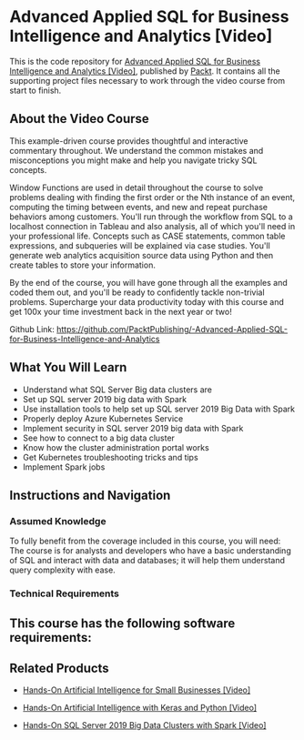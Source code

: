 # Advanced Applied SQL for Business Intelligence and Analytics [Video]
This is the code repository for [Advanced Applied SQL for Business Intelligence and Analytics [Video]](https://www.packtpub.com/application-development/advanced-applied-sql-business-intelligence-and-analytics-video?utm_source=github&utm_medium=repository&utm_campaign=9781788470803), published by [Packt](https://www.packtpub.com/?utm_source=github). It contains all the supporting project files necessary to work through the video course from start to finish.
## About the Video Course
This example-driven course provides thoughtful and interactive commentary throughout. We understand the common mistakes and misconceptions you might make and help you navigate tricky SQL concepts.

Window Functions are used in detail throughout the course to solve problems dealing with finding the first order or the Nth instance of an event, computing the timing between events, and new and repeat purchase behaviors among customers. You'll run through the workflow from SQL to a localhost connection in Tableau and also analysis, all of which you'll need in your professional life. Concepts such as CASE statements, common table expressions, and subqueries will be explained via case studies. You'll generate web analytics acquisition source data using Python and then create tables to store your information.

By the end of the course, you will have gone through all the examples and coded them out, and you'll be ready to confidently tackle non-trivial problems. Supercharge your data productivity today with this course and get 100x your time investment back in the next year or two!

Github Link: https://github.com/PacktPublishing/-Advanced-Applied-SQL-for-Business-Intelligence-and-Analytics

<H2>What You Will Learn</H2>
<DIV class=book-info-will-learn-text>
<UL>
<LI>Understand what SQL Server Big data clusters are 
<LI>Set up SQL server 2019 big data with Spark 
<LI>Use installation tools to help set up SQL server 2019 Big Data with Spark 
<LI>Properly deploy Azure Kubernetes Service 
<LI>Implement security in SQL server 2019 big data with Spark 
<LI>See how to connect to a big data cluster 
<LI>Know how the cluster administration portal works 
<LI>Get Kubernetes troubleshooting tricks and tips 
<LI>Implement Spark jobs </LI></UL></DIV>

## Instructions and Navigation
### Assumed Knowledge
To fully benefit from the coverage included in this course, you will need:<br/>
The course is for analysts and developers who have a basic understanding of SQL and interact with data and databases; it will help them understand query complexity with ease.
### Technical Requirements
This course has the following software requirements:<br/>
-

## Related Products
* [Hands-On Artificial Intelligence for Small Businesses [Video]](https://www.packtpub.com/big-data-and-business-intelligence/hands-artificial-intelligence-small-businesses-video?utm_source=github&utm_medium=repository&utm_campaign=9781788391863)

* [Hands-On Artificial Intelligence with Keras and Python [Video]](https://www.packtpub.com/application-development/hands-artificial-intelligence-keras-and-python-video?utm_source=github&utm_medium=repository&utm_campaign=9781838557829)

* [Hands-On SQL Server 2019 Big Data Clusters with Spark [Video]](https://www.packtpub.com/big-data-and-business-intelligence/hands-sql-server-2019-big-data-clusters-spark-video?utm_source=github&utm_medium=repository&utm_campaign=9781838559755)

